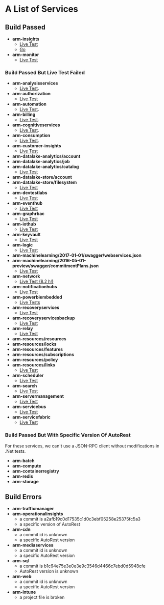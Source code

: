 # A List of Services

## Build Passed

- **arm-insights**
    - [Live Test](https://devdiv.visualstudio.com/NodeRepos/_build/index?buildId=800424&_a=summary&tab=ms.vss-test-web.test-result-details)
    - [Go](https://devdiv.visualstudio.com/NodeRepos/_build/index?buildId=800434&_a=summary&tab=ms.vss-test-web.test-result-details)
- **arm-monitor**
    - [Live Test](https://devdiv.visualstudio.com/NodeRepos/_build/index?buildId=800721&_a=summary)

### Build Passed But Live Test Failed

- **arm-analysisservices**
    - [Live Test](https://devdiv.visualstudio.com/NodeRepos/_build/index?buildId=799962&_a=summary&tab=ms.vss-test-web.test-result-details).
- **arm-authorization**
    - [Live Test](https://devdiv.visualstudio.com/NodeRepos/_build/index?buildId=799982&_a=summary&tab=ms.vss-test-web.test-result-details)
- **arm-automation**
    - [Live Test](https://devdiv.visualstudio.com/NodeRepos/_build/index?buildId=800000&_a=summary&tab=ms.vss-test-web.test-result-details).
- **arm-billing**
    - [Live Test](https://devdiv.visualstudio.com/NodeRepos/_build/index?buildId=800014&_a=summary&tab=ms.vss-test-web.test-result-details).
- **arm-cognitiveservices**
    - [Live Test](https://devdiv.visualstudio.com/NodeRepos/_build/index?buildId=800033&_a=summary&tab=ms.vss-test-web.test-result-details).
- **arm-consumption**
    - [Live Test](https://devdiv.visualstudio.com/NodeRepos/_build/index?buildId=800138&_a=summary&tab=ms.vss-test-web.test-result-details).
- **arm-customer-insights**
    - [Live Test](https://devdiv.visualstudio.com/NodeRepos/_build/index?buildId=800160&_a=summary&tab=ms.vss-test-web.test-result-details)
- **arm-datalake-analytics/account**
- **arm-datalake-analytics/job**
- **arm-datalake-analytics/catalog**
    - [Live Test](https://devdiv.visualstudio.com/NodeRepos/_build/index?buildId=800186&_a=summary&tab=ms.vss-test-web.test-result-details)
- **arm-datalake-store/account**
- **arm-datalake-store/filesystem**
    - [Live Test](https://devdiv.visualstudio.com/NodeRepos/_build/index?buildId=800295&_a=summary&tab=ms.vss-test-web.test-result-details)
- **arm-devtestlabs**
    - [Live Test](https://devdiv.visualstudio.com/NodeRepos/_build/index?buildId=800377&_a=summary&tab=ms.vss-test-web.test-result-details)
- **arm-eventhub**
    - [Live Test](https://devdiv.visualstudio.com/NodeRepos/_build/index?buildId=800392&_a=summary&tab=ms.vss-test-web.test-result-details)
- **arm-graphrbac**
    - [Live Test](https://devdiv.visualstudio.com/NodeRepos/_build/index?buildId=800410&_a=summary&tab=ms.vss-test-web.test-result-details)
- **arm-iothub**
    - [Live Test](https://devdiv.visualstudio.com/NodeRepos/_build/index?buildId=800579&_a=summary&tab=ms.vss-test-web.test-result-details)
- **arm-keyvault**
    - [Live Test](https://devdiv.visualstudio.com/NodeRepos/_build/index?buildId=800583&_a=summary&tab=ms.vss-test-web.test-result-details)
- **arm-logic**
    - [Live Test](https://devdiv.visualstudio.com/NodeRepos/_build/index?buildId=800620&_a=summary&tab=ms.vss-test-web.test-result-details)
- **arm-machinelearning/2017-01-01/swagger/webservices.json**
- **arm-machinelearning/2016-05-01-preview/swagger/commitmentPlans.json**
    - [Live Test](https://devdiv.visualstudio.com/NodeRepos/_build/index?buildId=800629&_a=summary&tab=ms.vss-test-web.test-result-details)
- **arm-network**
    - [Live Test (8.2 h!)](https://devdiv.visualstudio.com/NodeRepos/_build/index?buildId=800727&_a=summary)
- **arm-notificationhubs**
    - [Live Test](https://devdiv.visualstudio.com/NodeRepos/_build/index?buildId=801454&_a=summary)
- **arm-powerbiembedded**
    - [Live Tests](https://devdiv.visualstudio.com/NodeRepos/_build/index?buildId=801466&_a=summary)
- **arm-recoveryservices**
    - [Live Test](https://devdiv.visualstudio.com/NodeRepos/_build/index?buildId=801492&_a=summary)
- **arm-recoveryservicesbackup**
    - [Live Test](https://devdiv.visualstudio.com/NodeRepos/_build/index?buildId=801496&_a=summary)
- **arm-relay**
    - [Live Test](https://devdiv.visualstudio.com/NodeRepos/_build/index?buildId=801664&_a=summary)
- **arm-resources/resources**
- **arm-resources/locks**
- **arm-resources/features**
- **arm-resources/subscriptions**
- **arm-resources/policy**
- **arm-resources/links**
    - [Live Test](https://devdiv.visualstudio.com/NodeRepos/_build/index?buildId=801895&_a=summary)
- **arm-scheduler**
    - [Live Test](https://devdiv.visualstudio.com/NodeRepos/_build/index?buildId=801976&_a=summary)
- **arm-search**
    - [Live Test](https://devdiv.visualstudio.com/NodeRepos/_build/index?buildId=802076&_a=summary)
- **arm-servermanagement**
    - [Live Test](https://devdiv.visualstudio.com/NodeRepos/_build/index?buildId=802235&_a=summary)
- **arm-servicebus**
    - [Live Test](https://devdiv.visualstudio.com/NodeRepos/_build/index?buildId=802287&_a=summary)
- **arm-servicefabric**
    - [Live Test](https://devdiv.visualstudio.com/NodeRepos/_build/index?buildId=802445&_a=summary)

### Build Passed But With Specific Version Of AutoRest

For these services, we can't use a JSON-RPC client without modifications in .Net tests.

- **arm-batch**
- **arm-compute**
- **arm-containerregistry**
- **arm-redis**
- **arm-storage**

## Build Errors

- **arm-trafficmanager**
- **arm-operationalinsights**
    - a commit is a2afb19c0d17535c1d0c3ebf05258e25375fc5a3
    - a specific version of AutoRest
- **arm-cdn**
    - a commit id is unknown
    - a specific AutoRest version
- **arm-mediaservices**
    - a commit id is unknown
    - a specific AutoRest version
- **arm-sql**
    - a commit is b1c64e75e3e0e3e9c3546d4466c7ebd0d5948cfe
    - AutoRest version is unknown
- **arm-web**
    - a commit id is unknown
    - a specific AutoRest version
- **arm-intune**
    - a project file is broken